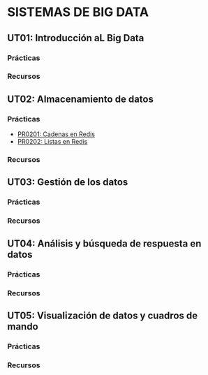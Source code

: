 # SISTEMAS DE BIG DATA



## UT01: Introducción aL Big Data

### Prácticas

### Recursos

## UT02: Almacenamiento de datos

### Prácticas

- [PR0201: Cadenas en Redis](./sbd/ut02_almacenamiento/pr0201.md)
- [PR0202: Listas en Redis](./sbd/ut02_almacenamiento/pr0202.md)

### Recursos

## UT03: Gestión de los datos

### Prácticas

### Recursos

## UT04: Análisis y búsqueda de respuesta en datos

### Prácticas

### Recursos

## UT05: Visualización de datos y cuadros de mando

### Prácticas

### Recursos

